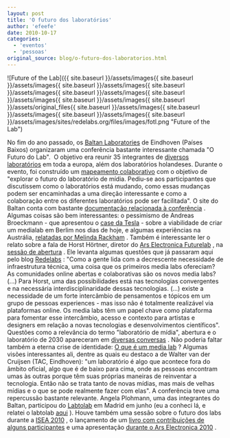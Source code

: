 ```yaml
---
layout: post
title: 'O futuro dos laboratórios'
author: 'efeefe'
date: 2010-10-17
categories:
  - 'eventos'
  - 'pessoas'
original_source: blog/o-futuro-dos-laboratorios.html
---
```


![Future of the Lab]({{ site.baseurl }}/assets/images{{ site.baseurl }}/assets/images{{ site.baseurl }}/assets/images{{ site.baseurl }}/assets/images{{ site.baseurl }}/assets/images{{ site.baseurl }}/assets/images{{ site.baseurl }}/assets/images{{ site.baseurl }}/assets/original_files{{ site.baseurl }}/assets/images{{ site.baseurl }}/assets/images{{ site.baseurl }}/assets/images{{ site.baseurl }}/assets/images/sites/redelabs.org/files/images/fotl.png "Future of the Lab")

No fim do ano passado, os [Baltan Laboratories](http://www.baltanlaboratories.org/) de Eindhoven (Países Baixos) organizaram uma conferência bastante interessante chamada \"O Futuro do Lab\".  O objetivo era reunir 35 integrantes de [diversos laboratórios](http://www.baltanlaboratories.org/?p=1420) em toda a europa, além dos laboratórios holandeses. Durante o evento, foi construído um [mapeamento colaborativo](http://www.baltanlaboratories.org/?p=1599) com o objetivo de \"explorar o futuro do laboratório de mídia. Pediu-se aos participantes que discutissem como o laboratórios está mudando, como essas mudanças podem ser encaminhadas a uma direção interessante e como a colaboração entre os diferentes laboratórios pode ser facilitada\". O site do Baltan conta com bastante [documentação relacionada à conferência](http://www.baltanlaboratories.org/?cat=53) . Algumas coisas são bem interessantes: o pessimismo de Andreas Broeckmann - que apresentou o [case da Tesla](http://www.baltanlaboratories.org/?p=1621) - sobre a viabilidade de criar um medialab em Berlim nos dias de hoje, e algumas experiências na Austrália, [relatadas por Melinda Rackham](http://www.baltanlaboratories.org/?p=1610) . Também é interessante ler o relato sobre a fala de Horst Hörtner, diretor do [Ars Electronica Futurelab](http://www.aec.at/futurelab_about_en.php) , na [sessão de abertura](http://www.baltanlaboratories.org/?p=1627) . Ele levanta algumas questões que já passaram aqui pelo blog [Redelabs](http://culturadigital.br/redelabs) : \"Como a gente lida com a decrescente necessidade de infraestrutura técnica, uma coisa que os primeiros media labs ofereciam? As comunidades online abertas e colaborativas são os novos media labs? (\...) Para Horst, uma das possibilidades está nas tecnologias convergentes e na necessária interdisciplinaridade dessas tecnologias. (\...) existe a necessidade de um forte intercâmbio de pensamentos e tópicos em um grupo de pessoas experiences - mas isso não é totalmente realizável via plataformas online. Os media labs têm um papel chave como plataforma para fomentar esse intercâmbio, acesso e contexto para artistas e designers em relação a novas tecnologias e desenvolvimentos científicos\". Questões como a relevância do termo \"laboratório de mídia\", abertura e o laboratório de 2030 apareceram em [diversas conversas](http://www.baltanlaboratories.org/?p=1684) . Não poderia faltar também a eterna crise de identidade: [O que é um media lab](http://www.baltanlaboratories.org/?p=1899) ? Algumas visões interessantes ali, dentre as quais eu destaco a de Walter van der Cruijsen (TAC, Eindhoven): \"um laboratório é algo que acontece fora do âmbito oficial, algo que é de baixo para cima, onde as pessoas encontram umas às outras porque têm suas próprias maneiras de reinventar a tecnologia. Então não se trata tanto de novas mídias, mas mais de velhas mídias e o que se pode realmente fazer com elas\". A conferência teve uma repercussão bastante relevante. Angela Plohmann, uma das integrantes do Baltan, participou do [Labtolab](http://labtolab.org/) em Madrid em junho (eu a conheci lá, e relatei o labtolab [aqui](http://desvio.weblab.tk/blog/labtolab-dia-dia) ). Houve também uma sessão sobre o futuro dos labs durante a [ISEA 2010](http://www.baltanlaboratories.org/?p=2096) , o lançamento de um [livro com contribuições de alguns participantes](http://www.baltanlaboratories.org/?p=2194) e uma apresentação [durante o Ars Electronica 2010](http://www.baltanlaboratories.org/?p=2212) .
